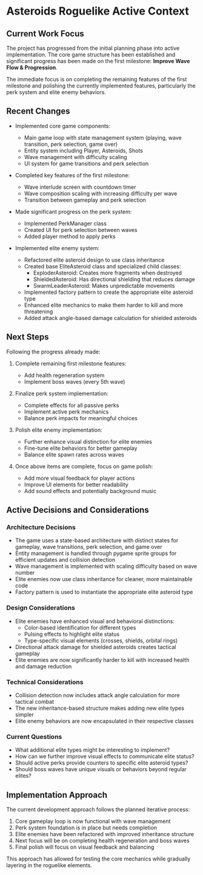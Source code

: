 # Asteroids Roguelike Active Context

## Current Work Focus

The project has progressed from the initial planning phase into active implementation. The core game structure has been established and significant progress has been made on the first milestone: **Improve Wave Flow & Progression**.

The immediate focus is on completing the remaining features of the first milestone and polishing the currently implemented features, particularly the perk system and elite enemy behaviors.

## Recent Changes

- Implemented core game components:

  - Main game loop with state management system (playing, wave transition, perk selection, game over)
  - Entity system including Player, Asteroids, Shots
  - Wave management with difficulty scaling
  - UI system for game transitions and perk selection

- Completed key features of the first milestone:

  - Wave interlude screen with countdown timer
  - Wave composition scaling with increasing difficulty per wave
  - Transition between gameplay and perk selection

- Made significant progress on the perk system:

  - Implemented PerkManager class
  - Created UI for perk selection between waves
  - Added player method to apply perks

- Implemented elite enemy system:
  - Refactored elite asteroid design to use class inheritance
  - Created base EliteAsteroid class and specialized child classes:
    - ExploderAsteroid: Creates more fragments when destroyed
    - ShieldedAsteroid: Has directional shielding that reduces damage
    - SwarmLeaderAsteroid: Makes unpredictable movements
  - Implemented factory pattern to create the appropriate elite asteroid type
  - Enhanced elite mechanics to make them harder to kill and more threatening
  - Added attack angle-based damage calculation for shielded asteroids

## Next Steps

Following the progress already made:

1. Complete remaining first milestone features:

   - Add health regeneration system
   - Implement boss waves (every 5th wave)

2. Finalize perk system implementation:

   - Complete effects for all passive perks
   - Implement active perk mechanics
   - Balance perk impacts for meaningful choices

3. Polish elite enemy implementation:

   - Further enhance visual distinction for elite enemies
   - Fine-tune elite behaviors for better gameplay
   - Balance elite spawn rates across waves

4. Once above items are complete, focus on game polish:
   - Add more visual feedback for player actions
   - Improve UI elements for better readability
   - Add sound effects and potentially background music

## Active Decisions and Considerations

### Architecture Decisions

- The game uses a state-based architecture with distinct states for gameplay, wave transitions, perk selection, and game over
- Entity management is handled through pygame sprite groups for efficient updates and collision detection
- Wave management is implemented with scaling difficulty based on wave number
- Elite enemies now use class inheritance for cleaner, more maintainable code
- Factory pattern is used to instantiate the appropriate elite asteroid type

### Design Considerations

- Elite enemies have enhanced visual and behavioral distinctions:
  - Color-based identification for different types
  - Pulsing effects to highlight elite status
  - Type-specific visual elements (crosses, shields, orbital rings)
- Directional attack damage for shielded asteroids creates tactical gameplay
- Elite enemies are now significantly harder to kill with increased health and damage reduction

### Technical Considerations

- Collision detection now includes attack angle calculation for more tactical combat
- The new inheritance-based structure makes adding new elite types simpler
- Elite enemy behaviors are now encapsulated in their respective classes

### Current Questions

- What additional elite types might be interesting to implement?
- How can we further improve visual effects to communicate elite status?
- Should active perks provide counters to specific elite asteroid types?
- Should boss waves have unique visuals or behaviors beyond regular elites?

## Implementation Approach

The current development approach follows the planned iterative process:

1. Core gameplay loop is now functional with wave management
2. Perk system foundation is in place but needs completion
3. Elite enemies have been refactored with improved inheritance structure
4. Next focus will be on completing health regeneration and boss waves
5. Final polish will focus on visual feedback and balancing

This approach has allowed for testing the core mechanics while gradually layering in the roguelike elements.
